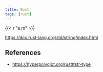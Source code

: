 ```yaml
---
title: Rust
tags: [rust]
---
```


{{< r "a.rs" >}}

<https://doc.rust-lang.org/std/string/index.html>

## References

- <https://hyperpolyglot.org/rust#str-type>
